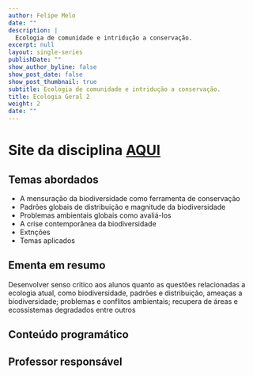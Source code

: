 ```yaml
---
author: Felipe Melo
date: ""
description: |
  Ecologia de comunidade e intridução a conservação.
excerpt: null
layout: single-series
publishDate: ""
show_author_byline: false
show_post_date: false
show_post_thumbnail: true
subtitle: Ecologia de comunidade e intridução a conservação.
title: Ecologia Geral 2
weight: 2
date: ""
---
```



# Site da disciplina [AQUI](https://fplmelo.github.io/ecogeral2/index.html)

## Temas abordados

- A mensuração da biodiversidade como ferramenta de conservação
- Padrões globais de distribuição e magnitude da biodiversidade
- Problemas ambientais globais como avaliá-los
- A crise contemporânea da biodiversidade
- Extnções
- Temas aplicados

## Ementa em resumo

Desenvolver senso critico aos alunos quanto as questões relacionadas a ecologia atual, como biodiversidade, padrões e distribuição, ameaças a biodiversidade; problemas e conflitos ambientais; recupera de áreas e ecossistemas degradados entre outros

## Conteúdo programático


## Professor responsável



